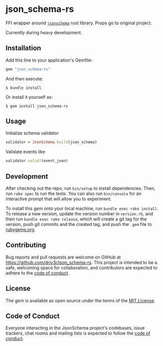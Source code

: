 # json_schema-rs

FFI wrapper around [`jsonschema`](https://github.com/Stranger6667/jsonschema-rs) rust library. Props go to original project.

Currently during heavy development.

## Installation

Add this line to your application's Gemfile:

```ruby
gem "json_schema-rs"
```

And then execute:

    $ bundle install

Or install it yourself as:

    $ gem install json_schema-rs

## Usage

Initialize schema validator

```ruby
validator = JsonSchema.build(json_schema)
```

Validate events like

```ruby
validator.valid?(event_json)
```

## Development

After checking out the repo, run `bin/setup` to install dependencies. Then, run `rake spec` to run the tests. You can also run `bin/console` for an interactive prompt that will allow you to experiment.

To install this gem onto your local machine, run `bundle exec rake install`. To release a new version, update the version number in `version.rb`, and then run `bundle exec rake release`, which will create a git tag for the version, push git commits and the created tag, and push the `.gem` file to [rubygems.org](https://rubygems.org).

## Contributing

Bug reports and pull requests are welcome on GitHub at https://github.com/driv3r/json_schema-rs. This project is intended to be a safe, welcoming space for collaboration, and contributors are expected to adhere to the [code of conduct](https://github.com/driv3r/json_schema-rs/blob/master/CODE_OF_CONDUCT.md).

## License

The gem is available as open source under the terms of the [MIT License](https://opensource.org/licenses/MIT).

## Code of Conduct

Everyone interacting in the JsonSchema project's codebases, issue trackers, chat rooms and mailing lists is expected to follow the [code of conduct](https://github.com/driv3r/json_schema-rs/blob/master/CODE_OF_CONDUCT.md).
